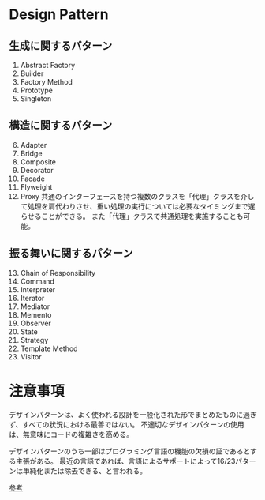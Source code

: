 # Design Pattern

## 生成に関するパターン

1. Abstract Factory
2. Builder
3. Factory Method
4. Prototype
5. Singleton

## 構造に関するパターン

6. Adapter
7. Bridge
8. Composite
9. Decorator
10. Facade
11. Flyweight
12. Proxy
共通のインターフェースを持つ複数のクラスを「代理」クラスを介して処理を肩代わりさせ、重い処理の実行については必要なタイミングまで遅らせることができる。
また「代理」クラスで共通処理を実施することも可能。

## 振る舞いに関するパターン

13. Chain of Responsibility
14. Command
15. Interpreter
16. Iterator
17. Mediator
18. Memento
19. Observer
20. State
21. Strategy
22. Template Method
23. Visitor

# 注意事項

デザインパターンは、よく使われる設計を一般化された形でまとめたものに過ぎず、すべての状況における最善ではない。
不適切なデザインパターンの使用は、無意味にコードの複雑さを高める。

デザインパターンのうち一部はプログラミング言語の機能の欠損の証であるとする主張がある。
最近の言語であれば、言語によるサポートによって16/23パターンは単純化または除去できる、と言われる。 

[参考](https://ja.wikipedia.org/wiki/%E3%83%87%E3%82%B6%E3%82%A4%E3%83%B3%E3%83%91%E3%82%BF%E3%83%BC%E3%83%B3_(%E3%82%BD%E3%83%95%E3%83%88%E3%82%A6%E3%82%A7%E3%82%A2))

